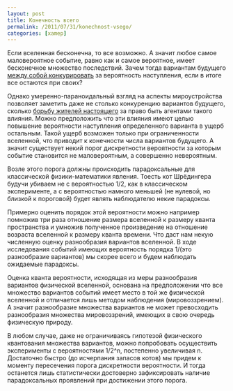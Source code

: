 ```yaml
---
layout: post
title: Конечность всего
permalink: /2011/07/31/konechnost-vsego/
categories: [xamep]
---
```


Если вселенная бесконечна, то все возможно. А значит любое самое маловероятное событие, равно как и самое вероятное, имеет бесконечное множество последствий. Зачем тогда вариантам будущего [между собой конкурировать](/2009/02/20/vliyanie-budushhego/) за вероятность наступления, если в итоге все остаются при своих?

Однако умеренно-параноидальный взгляд на аспекты мироустройства позволяет заметить даже не столько конкуренцию вариантов будущего, сколько [борьбу жителей настоящего](/2011/04/29/bogoizbrannost/) за право быть агентами такого влияния. Можно предположить что эти влияния имеют целью повышение вероятности наступления определенного варианта в ущерб остальным. Такой ущерб возможен только при ограниченности вселенной, что приводит к конечности числа вариантов будущего. А значит существует некий порог дискретности вероятности за которым событие становится не маловероятным, а совершенно невероятным.

Возле этого порога должны происходить парадоксальные для классической физики-математики явления. Тоесть кот Шрёдингера будучи убиваем не с вероятностью 1/2, как в классическом эксперименте, а с вероятностью намного меньшей (не нулевой, но близкой к пороговой) будет являть наблюдателю некие парадоксы.

Примерно оценить порядок этой вероятности можно например помножив три раза отношение размера вселенной к размеру кванта пространства и умножив полученное произведение на отношение возраста вселенной к размеру кванта времени. Что даст нам некую численную оценку разнообразия вариантов вселенной. В ходе исследования событий имеющих вероятность порядка 1/(это разнообразие вариантов) мы скорее всего и будем наблюдать ожидаемые парадоксы.

Оценка кванта вероятности, исходящая из меры разнообразия вариантов физической вселенной, основана на предположении что все множество вариантов событий имеет место в той же физической вселенной и отличается лишь методом наблюдения (мировоззрением). А значит разнообразие множества вариантов не может превосходить разнообразия множества мировоззрений, имеющих в свою очередь физическую природу.

В любом случае, даже не ограничиваясь гипотезой физического квантования множества вариантов, можно попробовать осуществить эксперименты с вероятностями 1/2^n, постепенно увеличивая n. Достаточно быстро (до исчерпания запасов котов) мы придем к моменту пересечения порога дискретности вероятности. И тогда останется лишь статистически достоверно зафиксировать наличие парадоксальных проявлений при достижении этого порога.
